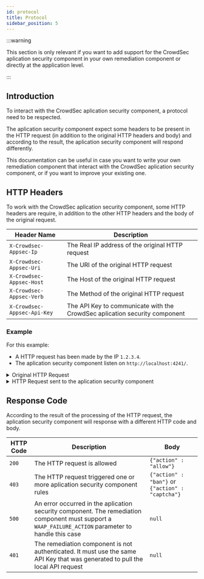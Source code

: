 ```yaml
---
id: protocol
title: Protocol
sidebar_position: 5
---
```


:::warning

This section is only relevant if you want to add support for the CrowdSec aplication security component in your own remediation component or directly at the application level.

:::


## Introduction

To interact with the CrowdSec aplication security component, a protocol need to be respected.

The aplication security component expect some headers to be present in the HTTP request (in addition to the original HTTP headers and body) and according to the result, the aplication security component will respond differently.

This documentation can be useful in case you want to write your own remediation component that interact with the CrowdSec aplication security component, or if you want to improve your existing one.

## HTTP Headers

To work with the CrowdSec aplication security component, some HTTP headers are require, in addition to the other HTTP headers and the body of the original request.

| Header Name               | Description                                                              |
| ------------------------- | ------------------------------------------------------------------------ |
| `X-Crowdsec-Appsec-Ip`      | The Real IP address of the original HTTP request                         |
| `X-Crowdsec-Appsec-Uri`     | The URI of the original HTTP request                                     |
| `X-Crowdsec-Appsec-Host`    | The Host of the original HTTP request                                    |
| `X-Crowdsec-Appsec-Verb`    | The Method of the original HTTP request                                  |
| `X-Crowdsec-Appsec-Api-Key` | The API Key to communicate with the CrowdSec aplication security component |

### Example

For this example:

- A HTTP request has been made by the IP `1.2.3.4`.
- The aplication security component listen on `http://localhost:4241/`.

<details>
<summary>Original HTTP Request</summary>

```
POST /login HTTP/1.1
Host: example.com
User-Agent: Mozilla/5.0 (Windows NT 10.0; Win64; x64; rv:68.0) Gecko/20100101 Firefox/68.0
Accept: text/html,application/xhtml+xml,application/xml;q=0.9,*/*;q=0.8
Accept-Language: en-US,en;q=0.5
Accept-Encoding: gzip, deflate
Content-Type: application/x-www-form-urlencoded
Content-Length: 73
Connection: keep-alive
Upgrade-Insecure-Requests: 1

username=admin' OR '1'='1' -- &password=password

```

</details>

<details>
<summary>HTTP Request sent to the aplication security component</summary>

```
GET / HTTP/1.1
Host: localhost:4241
X-Crowdsec-Appsec-ip: 1.2.3.4
X-Crowdsec-Appsec-Uri: /login
X-Crowdsec-Appsec-Host: example.com
X-Crowdsec-Appsec-Verb: POST
X-Crowdsec-Appsec-Api-Key: <API_KEY>
User-Agent: Mozilla/5.0 (Windows NT 10.0; Win64; x64; rv:68.0) Gecko/20100101 Firefox/68.0
Accept: text/html,application/xhtml+xml,application/xml;q=0.9,*/*;q=0.8
Accept-Language: en-US,en;q=0.5
Accept-Encoding: gzip, deflate
Content-Type: application/x-www-form-urlencoded
Content-Length: 73
Connection: keep-alive
Upgrade-Insecure-Requests: 1

username=admin' OR '1'='1' -- &password=password

```

</details>

## Response Code

According to the result of the processing of the HTTP request, the aplication security component will response with a different HTTP code and body.

| HTTP Code | Description                                                                                                                                        | Body                                             |
| --------- | -------------------------------------------------------------------------------------------------------------------------------------------------- | ------------------------------------------------ |
| `200`     | The HTTP request is allowed                                                                                                                        | `{"action" : "allow"}`                           |
| `403`     | The HTTP request triggered one or more aplication security component rules                                                                           | `{"action" : "ban"}` or `{"action" : "captcha"}` |
| `500`     | An error occurred in the aplication security component. The remediation component must support a `WAAP_FAILURE_ACTION` parameter to handle this case | `null`                                           |
| `401`     | The remediation component is not authenticated. It must use the same API Key that was generated to pull the local API request                      | `null`                                           |
